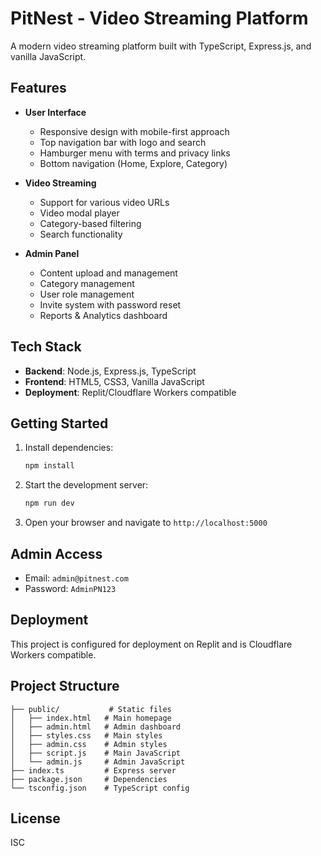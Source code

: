 
# PitNest - Video Streaming Platform

A modern video streaming platform built with TypeScript, Express.js, and vanilla JavaScript.

## Features

- **User Interface**
  - Responsive design with mobile-first approach
  - Top navigation bar with logo and search
  - Hamburger menu with terms and privacy links
  - Bottom navigation (Home, Explore, Category)

- **Video Streaming**
  - Support for various video URLs
  - Video modal player
  - Category-based filtering
  - Search functionality

- **Admin Panel**
  - Content upload and management
  - Category management
  - User role management
  - Invite system with password reset
  - Reports & Analytics dashboard

## Tech Stack

- **Backend**: Node.js, Express.js, TypeScript
- **Frontend**: HTML5, CSS3, Vanilla JavaScript
- **Deployment**: Replit/Cloudflare Workers compatible

## Getting Started

1. Install dependencies:
   ```bash
   npm install
   ```

2. Start the development server:
   ```bash
   npm run dev
   ```

3. Open your browser and navigate to `http://localhost:5000`

## Admin Access

- Email: `admin@pitnest.com`
- Password: `AdminPN123`

## Deployment

This project is configured for deployment on Replit and is Cloudflare Workers compatible.

## Project Structure

```
├── public/           # Static files
│   ├── index.html   # Main homepage
│   ├── admin.html   # Admin dashboard
│   ├── styles.css   # Main styles
│   ├── admin.css    # Admin styles
│   ├── script.js    # Main JavaScript
│   └── admin.js     # Admin JavaScript
├── index.ts         # Express server
├── package.json     # Dependencies
└── tsconfig.json    # TypeScript config
```

## License

ISC
